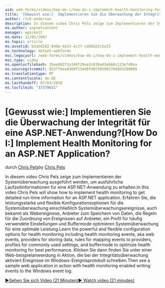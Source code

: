 ```yaml
---
uid: web-forms/videos/how-do-i/how-do-i-implement-health-monitoring-for-an-aspnet-application
title: '[Gewusst wie:]  Implementieren Sie die Überwachung der Integrität für eine ASP.NET-Anwendung? | Microsoft-Dokumentation'
author: rick-anderson
description: In diesem video Chris Pels zeige zum Implementieren der Systemüberwachung ausgeführt werden, um ausführliche Laufzeitinformationen für eine ASP.NET-Anwendung zu erhalten. Erfahren Sie, die leistungsfähige und...
ms.author: aspnetcontent
manager: wpickett
ms.date: 11/05/2007
ms.topic: article
ms.assetid: b3abd282-840a-42e3-ac27-cddbb22c5e33
ms.technology: dotnet-webforms
msc.legacyurl: /web-forms/videos/how-do-i/how-do-i-implement-health-monitoring-for-an-aspnet-application
msc.type: video
ms.openlocfilehash: 35ee802f1a349f29ee3c038ad3e668c123ef48ea
ms.sourcegitcommit: 953ff9ea4369f154d6fd0239599279ddd3280009
ms.translationtype: MT
ms.contentlocale: de-DE
ms.lasthandoff: 07/03/2018
ms.locfileid: "37379631"
---
```

<a name="how-do-i--implement-health-monitoring-for-an-aspnet-application"></a><span data-ttu-id="0ec0e-105">[Gewusst wie:]  Implementieren Sie die Überwachung der Integrität für eine ASP.NET-Anwendung?</span><span class="sxs-lookup"><span data-stu-id="0ec0e-105">[How Do I:]  Implement Health Monitoring for an ASP.NET Application?</span></span>
====================
<span data-ttu-id="0ec0e-106">durch [Chris Pels](https://twitter.com/chrispels)</span><span class="sxs-lookup"><span data-stu-id="0ec0e-106">by [Chris Pels](https://twitter.com/chrispels)</span></span>

<span data-ttu-id="0ec0e-107">In diesem video Chris Pels zeige zum Implementieren der Systemüberwachung ausgeführt werden, um ausführliche Laufzeitinformationen für eine ASP.NET-Anwendung zu erhalten.</span><span class="sxs-lookup"><span data-stu-id="0ec0e-107">In this video Chris Pels will show how to implement health monitoring to get detailed run-time information for an ASP.NET application.</span></span> <span data-ttu-id="0ec0e-108">Erfahren Sie, die leistungsstarke und flexible Konfigurationsoptionen für die Systemüberwachung einschließlich Systemüberwachungsereignisse, auch bekannt als Webereignisse, Anbieter zum Speichern von Daten, die Regeln für die Zuordnung von Ereignissen auf Anbieter, ein Profil für häufig verwendete Einstellungen und Buffermode optimieren Systemüberwachung für eine optimale Leistung.</span><span class="sxs-lookup"><span data-stu-id="0ec0e-108">Learn the powerful and flexible configuration options for health monitoring including health monitoring events, aka web events, providers for storing data, rules for mapping events to providers, profiles for commonly used settings, and buffermode to optimize health monitoring for best performance.</span></span> <span data-ttu-id="0ec0e-109">Klicken Sie dann finden Sie unter einer Web-beispielanwendung in Aktion, die bei der Integritätsüberwachung aktiviert Ereignisse im Windows-Ereignisprotokoll schreiben.</span><span class="sxs-lookup"><span data-stu-id="0ec0e-109">Then see a sample web application in action with health monitoring enabled writing events to the Windows event log.</span></span>

[<span data-ttu-id="0ec0e-110">&#9654;Sehen Sie sich Video (21 Minuten)</span><span class="sxs-lookup"><span data-stu-id="0ec0e-110">&#9654; Watch video (21 minutes)</span></span>](https://channel9.msdn.com/Blogs/ASP-NET-Site-Videos/how-do-i-implement-health-monitoring-for-an-aspnet-application)
